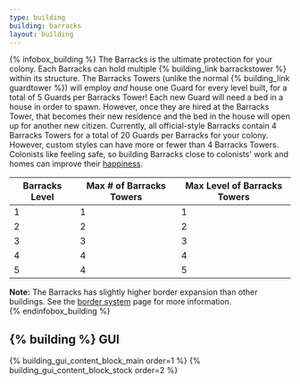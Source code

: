 ```yaml
---
type: building
building: barracks
layout: building
---
```

{% infobox_building %}
The Barracks is the ultimate protection for your colony. Each Barracks can hold multiple {% building_link barrackstower %} within its structure. The Barracks Towers (unlike the normal {% building_link guardtower %}) will employ *and* house one Guard for every level built, for a total of 5 Guards per Barracks Tower! Each new Guard will need a bed in a house in order to spawn. However, once they are hired at the Barracks Tower, that becomes their new residence and the bed in the house will open up for another new citizen. Currently, all official-style Barracks contain 4 Barracks Towers for a total of 20 Guards per Barracks for your colony. However, custom styles can have more or fewer than 4 Barracks Towers. Colonists like feeling safe, so building Barracks close to colonists' work and homes can improve their [happiness](../../source/systems/happinessandsaturation).

| Barracks Level | Max # of Barracks Towers | Max Level of Barracks Towers |
|----------------|--------------------------|------------------------------|
| 1              | 1                        | 1                            |
| 2              | 2                        | 2                            |
| 3              | 3                        | 3                            |
| 4              | 4                        | 4                            |
| 5              | 4                        | 5                            |

**Note:** The Barracks has slightly higher border expansion than other buildings. See the [border system](../../source/systems/border) page for more information.
<br>
{% endinfobox_building %}

## {% building %} GUI

{% building_gui_content_block_main order=1 %}
{% building_gui_content_block_stock order=2 %}